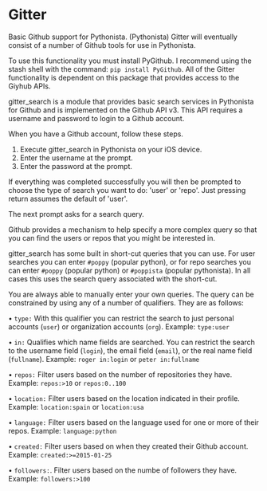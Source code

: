 # Gitter
Basic Github support for Pythonista. (Pythonista)
Gitter will eventually consist of a number of Github tools for use in Pythonista.

To use this functionality you must install PyGithub. I recommend using the stash
shell with the command: `pip install PyGithub`. All of the Gitter functionality
is dependent on this package that provides access to the Giyhub APIs.

gitter_search is a module that provides basic search services in Pythonista for
Github and is implemented on the Github API v3. This API requires a username and
password to login to a Github account.

When you have a Github account, follow these steps.

1. Execute gitter_search in Pythonista on your iOS device.
2. Enter the username at the prompt.
3. Enter the password at the prompt.

If everything was completed successfully you will then be prompted to choose the
type of search you want to do: 'user' or 'repo'. Just pressing return assumes the
default of 'user'.

The next prompt asks for a search query.

Github provides a mechanism to help specify a more complex query so that you can
find the users or repos that you might be interested in.

gitter_search has some built in short-cut queries that you can use. For user
searches you can enter `#poppy` (popular python), or for repo searches you can
enter `#poppy` (popular python) or `#poppista` (popular pythonista). In all
cases this uses the search query associated with the short-cut.

You are always able to manually enter your own queries. The query can be constrained
by using any of a number of qualifiers. They are as follows:

• `type:`  With this qualifier you can restrict the search to just personal accounts
(`user`) or organization accounts (`org`). Example: `type:user`

• `in:`  Qualifies which name fields are searched. You can restrict the search to the
username field (`login`), the email field (`email`), or the real name field (`fullname`).
Example: `roger in:login` or `peter in:fullname`

• `repos:`  Filter users based on the number of repositories they have. Example: 
`repos:>10` or `repos:0..100`

• `location:`  Filter users based on the location indicated in their profile. Example:
`location:spain` or `location:usa`

• `language:`  Filter users based on the language used for one or more of their repos.
Example: `language:python`

• `created:`  Filter users based on when they created their Github account. Example:
`created:>=2015-01-25`

• `followers:`. Filter users based on the numbe of followers they have. Example:
`followers:>100`

